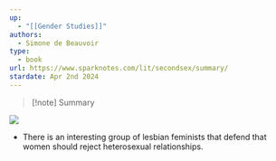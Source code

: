 ```yaml
---
up:
  - "[[Gender Studies]]"
authors:
  - Simone de Beauvoir
type:
  - book
url: https://www.sparknotes.com/lit/secondsex/summary/
stardate: Apr 2nd 2024
---
```

> [!note] Summary


![](https://i.imgur.com/VpD7cuy.png)
- There is an interesting group of lesbian feminists that defend that women should reject heterosexual relationships. 